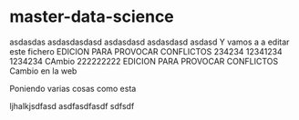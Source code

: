 # master-data-science
asdasdas
asdasdasdasd
asdasdasd
asdasdasd
asdasd
Y vamos a a editar este fichero EDICION PARA PROVOCAR CONFLICTOS
234234
12341234
1234234
CAmbio 222222222 EDICION PARA PROVOCAR CONFLICTOS
Cambio en la web

Poniendo varias cosas como esta

ljhalkjsdfasd
asdfasdfasdf
sdfsdf


